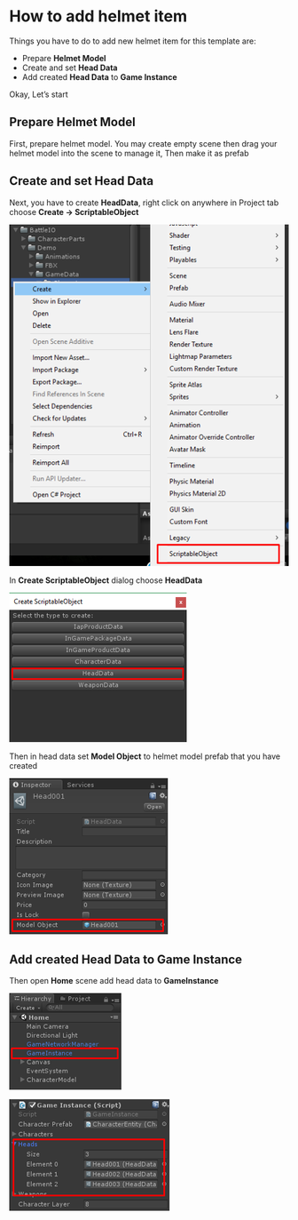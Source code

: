# How to add helmet item

Things you have to do to add new helmet item for this template are:

*   Prepare **Helmet Model**
*   Create and set **Head Data**
*   Add created **Head Data** to **Game Instance**

Okay, Let’s start

## Prepare Helmet Model

First, prepare helmet model. You may create empty scene then drag your helmet model into the scene to manage it, Then make it as prefab

## Create and set Head Data

Next, you have to create **HeadData**, right click on anywhere in Project tab choose **Create -> ScriptableObject**

![](../images/0YNpxKd8ERYAqfuBd.png)

In **Create ScriptableObject** dialog choose **HeadData**

![](../images/0WLjCtFMNuDoFD2EJ.png)

Then in head data set **Model Object** to helmet model prefab that you have created

![](../images/0Ml1ehL4Of_Qq1nLJ.png)

## Add created Head Data to Game Instance

Then open **Home** scene add head data to **GameInstance**

![](../images/0tzU-zVeQzWReG6LI.png)

![](../images/0uBbMhjUM3vCMkObj.png)